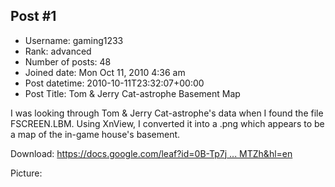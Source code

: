 ## Post #1
- Username: gaming1233
- Rank: advanced
- Number of posts: 48
- Joined date: Mon Oct 11, 2010 4:36 am
- Post datetime: 2010-10-11T23:32:07+00:00
- Post Title: Tom & Jerry Cat-astrophe Basement Map

I was looking through Tom & Jerry Cat-astrophe's data when I found the file FSCREEN.LBM. Using XnView, I converted it into a .png which appears to be a map of the in-game house's basement.

Download: [https://docs.google.com/leaf?id=0B-Tp7j ... MTZh&hl=en](https://docs.google.com/leaf?id=0B-Tp7j4ENOEvZjM3Y2E0NDQtMDRlZC00MmI4LWJkOWItNDlkNTI0OWRhMTZh&hl=en)

Picture:
